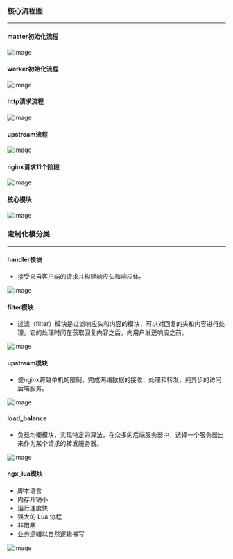 ### 核心流程图


---

#### master初始化流程
![image](https://github.com/lidaohang/study_nginx_source/master.jpg)


#### worker初始化流程
![image](https://github.com/lidaohang/study_nginx_source/worker.jpg)
   
   
#### http请求流程
![image](https://github.com/lidaohang/study_nginx_source/http.jpg)


#### upstream流程
![image](https://github.com/lidaohang/study_nginx_source/upstream.jpg)


#### nginx请求11个阶段
![image](https://github.com/lidaohang/study_nginx_source/nginx_11_phase.jpg)


#### 核心模块
![image](https://github.com/lidaohang/study_nginx_source/core.jpg)



### 定制化模分类


---

#### handler模块
- 接受来自客户端的请求并构建响应头和响应体。    

![image](https://github.com/lidaohang/study_nginx_source/handler.jpg)


#### filter模块
- 过滤（filter）模块是过滤响应头和内容的模块，可以对回复的头和内容进行处理。它的处理时间在获取回复内容之后，向用户发送响应之前。

![image](https://github.com/lidaohang/study_nginx_source/filter.jpg)
   
   
#### upstream模块
- 使nginx跨越单机的限制，完成网络数据的接收、处理和转发，纯异步的访问后端服务。

![image](https://github.com/lidaohang/study_nginx_source/upstream_module.jpg)


#### load_balance
- 负载均衡模块，实现特定的算法，在众多的后端服务器中，选择一个服务器出来作为某个请求的转发服务器。

![image](https://github.com/lidaohang/study_nginx_source/load_balance.jpg)


#### ngx_lua模块
- 脚本语言
- 内存开销小
- 运行速度快
- 强大的 Lua 协程
- 非阻塞
- 业务逻辑以自然逻辑书写


![image](https://github.com/lidaohang/study_nginx_source/ngx_lua.jpg)



